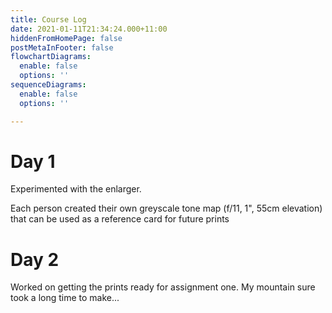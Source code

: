 ```yaml
---
title: Course Log
date: 2021-01-11T21:34:24.000+11:00
hiddenFromHomePage: false
postMetaInFooter: false
flowchartDiagrams:
  enable: false
  options: ''
sequenceDiagrams:
  enable: false
  options: ''

---
```

# Day 1

Experimented with the enlarger.

Each person created their own greyscale tone map (f/11, 1", 55cm elevation) that can be used as a reference card for future prints

# Day 2

Worked on getting the prints ready for assignment one. My mountain sure took a long time to make...